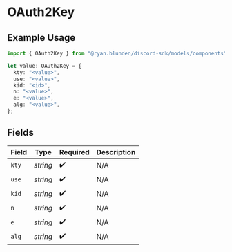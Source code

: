 # OAuth2Key

## Example Usage

```typescript
import { OAuth2Key } from "@ryan.blunden/discord-sdk/models/components";

let value: OAuth2Key = {
  kty: "<value>",
  use: "<value>",
  kid: "<id>",
  n: "<value>",
  e: "<value>",
  alg: "<value>",
};
```

## Fields

| Field              | Type               | Required           | Description        |
| ------------------ | ------------------ | ------------------ | ------------------ |
| `kty`              | *string*           | :heavy_check_mark: | N/A                |
| `use`              | *string*           | :heavy_check_mark: | N/A                |
| `kid`              | *string*           | :heavy_check_mark: | N/A                |
| `n`                | *string*           | :heavy_check_mark: | N/A                |
| `e`                | *string*           | :heavy_check_mark: | N/A                |
| `alg`              | *string*           | :heavy_check_mark: | N/A                |